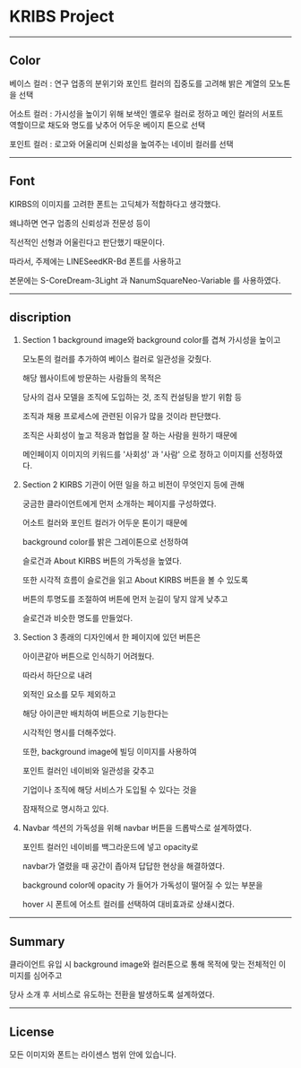 # KRIBS Project


---
## Color


베이스 컬러 : 연구 업종의 분위기와 포인트 컬러의 집중도를 고려해 밝은 계열의 모노톤을 선택

어소트 컬러 : 가시성을 높이기 위해 보색인 옐로우 컬러로 정하고 메인 컬러의 서포트 역할이므로 채도와 명도를 낮추어 어두운 베이지 톤으로 선택

포인트 컬러 : 로고와 어울리며 신뢰성을 높여주는 네이비 컬러를 선택




---
## Font


KIRBS의 이미지를 고려한 폰트는 고딕체가 적합하다고 생각했다.

왜냐하면 연구 업종의 신뢰성과 전문성 등이

직선적인 선형과 어울린다고 판단했기 때문이다.


따라서, 주제에는 LINESeedKR-Bd 폰트를 사용하고

본문에는 S-CoreDream-3Light 과 NanumSquareNeo-Variable 를 사용하였다.




---
  ## discription
  
  
  1. Section 1
      background image와 background color를 겹쳐 가시성을 높이고
     
      모노톤의 컬러를 추가하여 베이스 컬러로 일관성을 갖췄다.
  
  
      해당 웹사이트에 방문하는 사람들의 목적은
     
      당사의 검사 모델을 조직에 도입하는 것, 조직 컨설팅을 받기 위함 등
     
      조직과 채용 프로세스에 관련된 이유가 많을 것이라 판단했다.
  
  
      조직은 사회성이 높고 적응과 협업을 잘 하는 사람을 원하기 때문에
     
      메인페이지 이미지의 키워드를 '사회성' 과 '사람' 으로 정하고 이미지를 선정하였다.
  
  
  
    
  3. Section 2
      KIRBS 기관이 어떤 일을 하고 비전이 무엇인지 등에 관해
     
      궁금한 클라이언트에게 먼저 소개하는 페이지를 구성하였다.
    
    
      어소트 컬러와 포인트 컬러가 어두운 톤이기 때문에
     
      background color를 밝은 그레이톤으로 선정하여
     
      슬로건과 About KIRBS 버튼의 가독성을 높였다.
    
    
      또한 시각적 흐름이 슬로건을 읽고 About KIRBS 버튼을 볼 수 있도록
     
      버튼의 투명도를 조절하여 버튼에 먼저 눈길이 닿지 않게 낮추고
     
      슬로건과 비슷한 명도를 만들었다.
  
  
  
    
  5. Section 3
      종래의 디자인에서 한 페이지에 있던 버튼은
     
      아이콘같아 버튼으로 인식하기 어려웠다.
    
    
      따라서 하단으로 내려
     
      외적인 요소를 모두 제외하고
     
      해당 아이콘만 배치하여 버튼으로 기능한다는
     
      시각적인 명시를 더해주었다.
    
    
      또한, background image에 빌딩 이미지를 사용하여
     
      포인트 컬러인 네이비와 일관성을 갖추고
     
      기업이나 조직에 해당 서비스가 도입될 수 있다는 것을
     
      잠재적으로 명시하고 있다.
  
    
  7. Navbar
       섹션의 가독성을 위해 navbar 버튼을 드롭박스로 설계하였다.
     
       포인트 컬러인 네이비를 백그라운드에 넣고 opacity로
     
       navbar가 열렸을 때 공간이 좁아져 답답한 현상을 해결하였다.
    
    
       background color에 opacity 가 들어가 가독성이 떨어질 수 있는 부분을
     
       hover 시 폰트에 어소트 컬러를 선택하여 대비효과로 상쇄시켰다.
     



---
  ## Summary
  클라이언트 유입 시 background image와 컬러톤으로 통해 목적에 맞는 전체적인 이미지를 심어주고
  
  당사 소개 후 서비스로 유도하는 전환을 발생하도록 설계하였다.




---
  ## License
  모든 이미지와 폰트는 라이센스 범위 안에 있습니다.
  

